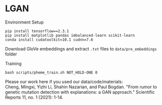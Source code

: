 # LGAN

Environment Setup

```shell
pip install tensorflow==2.3.1
pip install matplotlib pandas imbalanced-learn scikit-learn
conda install cudatoolkit=10.1 cudnn=7.6
```

Download GloVe embeddings and extract `.txt` files to `data/pre_embeddings` folder

Training
```shell
bash scripts/pheme_train.sh NOT_HOLD-ONE 0
```

Please our work here if you used our data/code/materials:  
Cheng, Mingxi, Yizhi Li, Shahin Nazarian, and Paul Bogdan. "From rumor to genetic mutation detection with explanations: a GAN approach." Scientific Reports 11, no. 1 (2021): 1-14.
